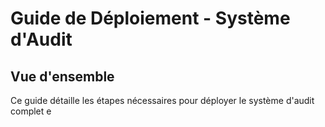 # Guide de Déploiement - Système d'Audit

## Vue d'ensemble

Ce guide détaille les étapes nécessaires pour déployer le système d'audit complet e
